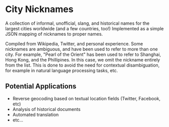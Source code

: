 # City Nicknames
A collection of informal, unofficial, slang, and historical names for the largest cities worldwide (and a few countries, too!)  Implemented as a simple JSON mapping of nicknames to proper names.

Compiled from Wikipedia, Twitter, and personal experience.  Some nicknames are ambiguous, and have been used to refer to more than one city.  For example, "Pearl of the Orient" has been used to refer to Shanghai, Hong Kong, and the Phillipines.  In this case, we omit the nickname entirely from the list.  This is done to avoid the need for contextual disambiguation, for example in natural language processing tasks, etc.

## Potential Applications

- Reverse geocoding based on textual location fields (Twitter, Facebook, etc)
- Analysis of historical documents
- Automated translation
- etc...